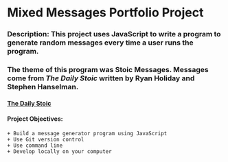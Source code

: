 # Mixed Messages Portfolio Project

### Description: This project uses JavaScript to write a program to generate random messages every time a user runs the program. 
### The theme of this program was Stoic Messages. Messages come from *The Daily Stoic* written by Ryan Holiday and Stephen Hanselman. 
#### [The Daily Stoic](https://www.amazon.com/Daily-Stoic-Meditations-Perseverance-translations/dp/1781257655/ref=asc_df_1781257655/?tag=hyprod-20&linkCode=df0&hvadid=245369089410&hvpos=&hvnetw=g&hvrand=9295346979858868739&hvpone=&hvptwo=&hvqmt=&hvdev=c&hvdvcmdl=&hvlocint=&hvlocphy=9009974&hvtargid=pla-406163979593&psc=1)



#### Project Objectives:
    + Build a message generator program using JavaScript
    + Use Git version control
    + Use command line
    + Develop locally on your computer